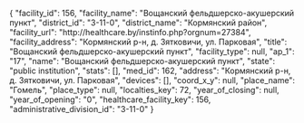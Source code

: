 {
    "facility_id": 156,
    "facility_name": "Вощанский фельдшерско-акушерский пункт",
    "district_id": "3-11-0",
    "district_name": "Кормянский район",
    "facility_url": "http:\/\/healthcare.by\/instinfo.php?orgnum=27384",
    "facility_address": "Кормянский р-н, д. Зятковичи, ул. Парковая",
    "title": "Вощанский фельдшерско-акушерский пункт",
    "facility_type": null,
    "ap_1": "17",
    "name": "Вощанский фельдшерско-акушерский пункт",
    "state": "public institution",
    "stats": [],
    "med_id": 162,
    "address": "Кормянский р-н, д. Зятковичи, ул. Парковая",
    "devices": [],
    "coord_x_y": null,
    "place_name": "Гомель",
    "place_type": null,
    "localties_key": 72,
    "year_of_closing": null,
    "year_of_opening": "0",
    "healthcare_facility_key": 156,
    "administrative_division_id": "3-11-0"
}